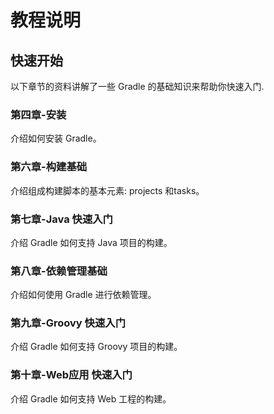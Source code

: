 # 教程说明

## 快速开始

以下章节的资料讲解了一些 Gradle 的基础知识来帮助你快速入门.

### 第四章-安装

介绍如何安装 Gradle。

### 第六章-构建基础

介绍组成构建脚本的基本元素: projects 和tasks。

### 第七章-Java 快速入门

介绍 Gradle 如何支持 Java 项目的构建。

### 第八章-依赖管理基础

介绍如何使用 Gradle 进行依赖管理。

### 第九章-Groovy 快速入门

介绍 Gradle 如何支持 Groovy 项目的构建。

### 第十章-Web应用 快速入门 

介绍 Gradle 如何支持 Web 工程的构建。
